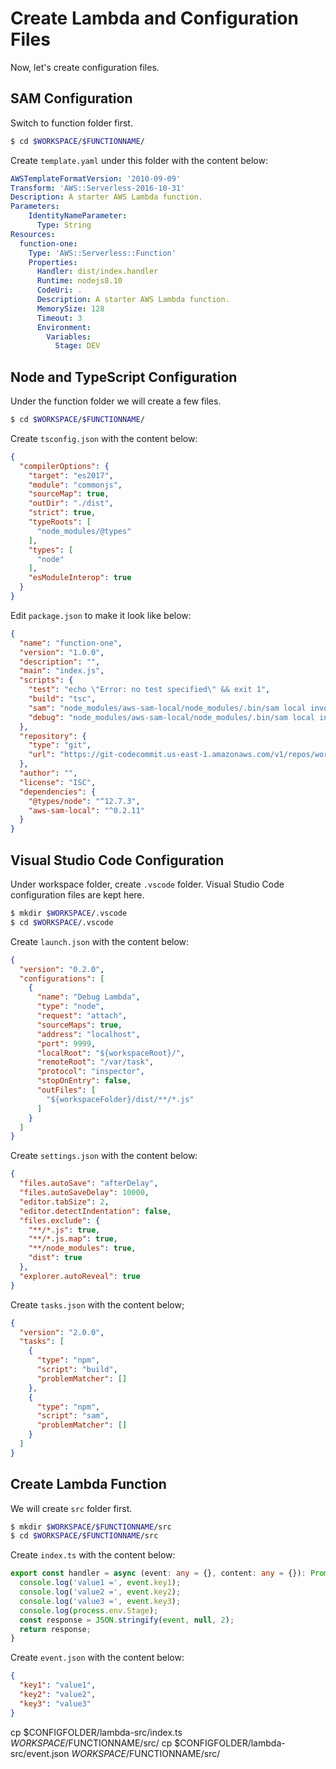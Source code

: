 # Create Lambda and Configuration Files

Now, let's create configuration files.

## SAM Configuration

Switch to function folder first.

```bash
$ cd $WORKSPACE/$FUNCTIONNAME/
```

Create `template.yaml` under this folder with the content below:

```yaml
AWSTemplateFormatVersion: '2010-09-09'
Transform: 'AWS::Serverless-2016-10-31'
Description: A starter AWS Lambda function.
Parameters: 
    IdentityNameParameter: 
      Type: String
Resources:
  function-one:
    Type: 'AWS::Serverless::Function'
    Properties:
      Handler: dist/index.handler
      Runtime: nodejs8.10
      CodeUri: .
      Description: A starter AWS Lambda function.
      MemorySize: 128
      Timeout: 3
      Environment:
        Variables:
          Stage: DEV
```

## Node and TypeScript Configuration

Under the function folder we will create a few files.

```bash
$ cd $WORKSPACE/$FUNCTIONNAME/
```

Create `tsconfig.json` with the content below:

```json
{
  "compilerOptions": {
    "target": "es2017",
    "module": "commonjs",
    "sourceMap": true,
    "outDir": "./dist",
    "strict": true,
    "typeRoots": [
      "node_modules/@types"
    ],
    "types": [
      "node"
    ],
    "esModuleInterop": true
  }
}
```

Edit `package.json` to make it look like below:

```json
{
  "name": "function-one",
  "version": "1.0.0",
  "description": "",
  "main": "index.js",
  "scripts": {
    "test": "echo \"Error: no test specified\" && exit 1",
    "build": "tsc",
    "sam": "node_modules/aws-sam-local/node_modules/.bin/sam local invoke -e src/event.json function-one",
    "debug": "node_modules/aws-sam-local/node_modules/.bin/sam local invoke -e src/event.json --debug-port 9999 function-one"
  },
  "repository": {
    "type": "git",
    "url": "https://git-codecommit.us-east-1.amazonaws.com/v1/repos/workspace"
  },
  "author": "",
  "license": "ISC",
  "dependencies": {
    "@types/node": "^12.7.3",
    "aws-sam-local": "^0.2.11"
  }
}
```

## Visual Studio Code Configuration

Under workspace folder, create `.vscode` folder. Visual Studio Code configuration files are kept here.

```bash
$ mkdir $WORKSPACE/.vscode
$ cd $WORKSPACE/.vscode
```

Create `launch.json` with the content below:

```json
{
  "version": "0.2.0",
  "configurations": [
    {
      "name": "Debug Lambda",
      "type": "node",
      "request": "attach",
      "sourceMaps": true,
      "address": "localhost",
      "port": 9999,
      "localRoot": "${workspaceRoot}/",
      "remoteRoot": "/var/task",
      "protocol": "inspector",
      "stopOnEntry": false,
      "outFiles": [
        "${workspaceFolder}/dist/**/*.js"
      ]
    }
  ]
}
```

Create `settings.json` with the content below:

```json
{
  "files.autoSave": "afterDelay",
  "files.autoSaveDelay": 10000,
  "editor.tabSize": 2,
  "editor.detectIndentation": false,
  "files.exclude": {
    "**/*.js": true,
    "**/*.js.map": true,
    "**/node_modules": true,
    "dist": true
  },
  "explorer.autoReveal": true
}
```

Create `tasks.json` with the content below;

```json
{
  "version": "2.0.0",
  "tasks": [
    {
      "type": "npm",
      "script": "build",
      "problemMatcher": []
    },
    {
      "type": "npm",
      "script": "sam",
      "problemMatcher": []
    }
  ]
}
```
## Create Lambda Function

We will create `src` folder first.

```bash
$ mkdir $WORKSPACE/$FUNCTIONNAME/src
$ cd $WORKSPACE/$FUNCTIONNAME/src
```

Create `index.ts` with the content below:

```typescript
export const handler = async (event: any = {}, content: any = {}): Promise<any> => {
  console.log('value1 =', event.key1);
  console.log('value2 =', event.key2);
  console.log('value3 =', event.key3);
  console.log(process.env.Stage);
  const response = JSON.stringify(event, null, 2);
  return response;
}
```

Create `event.json` with the content below:

```json
{
  "key1": "value1",
  "key2": "value2",
  "key3": "value3"
}
```

cp $CONFIGFOLDER/lambda-src/index.ts $WORKSPACE/$FUNCTIONNAME/src/
cp $CONFIGFOLDER/lambda-src/event.json $WORKSPACE/$FUNCTIONNAME/src/
